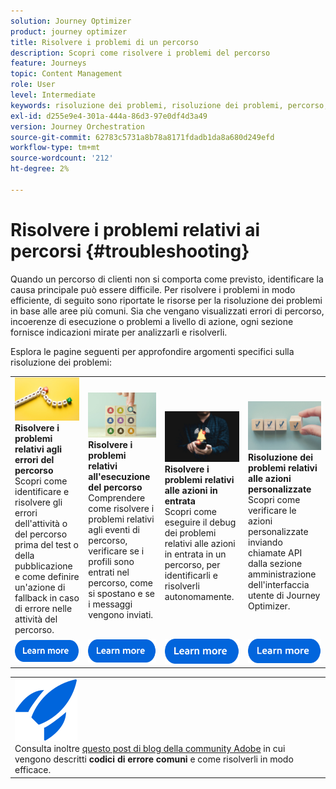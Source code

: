 ```yaml
---
solution: Journey Optimizer
product: journey optimizer
title: Risolvere i problemi di un percorso
description: Scopri come risolvere i problemi del percorso
feature: Journeys
topic: Content Management
role: User
level: Intermediate
keywords: risoluzione dei problemi, risoluzione dei problemi, percorso, controllo, errori
exl-id: d255e9e4-301a-444a-86d3-97e0df4d3a49
version: Journey Orchestration
source-git-commit: 62783c5731a8b78a8171fdadb1da8a680d249efd
workflow-type: tm+mt
source-wordcount: '212'
ht-degree: 2%

---
```


# Risolvere i problemi relativi ai percorsi {#troubleshooting}

Quando un percorso di clienti non si comporta come previsto, identificare la causa principale può essere difficile. Per risolvere i problemi in modo efficiente, di seguito sono riportate le risorse per la risoluzione dei problemi in base alle aree più comuni. Sia che vengano visualizzati errori di percorso, incoerenze di esecuzione o problemi a livello di azione, ogni sezione fornisce indicazioni mirate per analizzarli e risolverli.

Esplora le pagine seguenti per approfondire argomenti specifici sulla risoluzione dei problemi:



<table style="table-layout:fixed">
  <tr style="border: 0;">
    <td>
    <a href="../building-journeys/troubleshooting.md"><img src="../assets/do-not-localize/troubleshooting.jpeg"></a>
    <div><strong>Risolvere i problemi relativi agli errori del percorso</strong><br/> Scopri come identificare e risolvere gli errori dell'attività o del percorso prima del test o della pubblicazione e come definire un'azione di fallback in caso di errore nelle attività del percorso.</div>
    </td>
    <td>
    <a href="../building-journeys/troubleshooting-execution.md"><img src="../assets/do-not-localize/ao-audiences.jpeg"></a>
    <div><strong>Risolvere i problemi relativi all'esecuzione del percorso</strong><br/> Comprendere come risolvere i problemi relativi agli eventi di percorso, verificare se i profili sono entrati nel percorso, come si spostano e se i messaggi vengono inviati.</div>
    </td>
    <td>
    <a href="../building-journeys/troubleshooting-inbound.md" "><img src="../assets/do-not-localize/in-app.jpg"></a>
    <div><strong>Risolvere i problemi relativi alle azioni in entrata</strong><br/>Scopri come eseguire il debug dei problemi relativi alle azioni in entrata in un percorso, per identificarli e risolverli autonomamente.</div>
    </td>
    <td>
    <a href="../action/troubleshoot-custom-action.md"><img src="../assets/do-not-localize/lp-list.jpg"></a>
    <div><strong>Risoluzione dei problemi relativi alle azioni personalizzate</strong><br/>Scopri come verificare le azioni personalizzate inviando chiamate API dalla sezione amministrazione dell'interfaccia utente di Journey Optimizer.</div>
    </td>
  </tr>
  <tr style="border: 0;">
    <td align="center"><a href="../building-journeys/troubleshooting.md"><img src="../assets/do-not-localize/learn-more-button.svg"></a></td>
    <td align="center"><a href="../building-journeys/troubleshooting-execution.md"><img src="../assets/do-not-localize/learn-more-button.svg"></a></td>
    <td align="center"><a href="../building-journeys/troubleshooting-inbound.md"><img src="../assets/do-not-localize/learn-more-button.svg"></a></td>
    <td align="center"><a href="../action/troubleshoot-custom-action.md"><img src="../assets/do-not-localize/learn-more-button.svg"></a></td>
    </tr>
</table>


<table style="table-layout:fixed">
<tr style="border: 0;">
  <td>
    <div>
    <a href="https://experienceleaguecommunities.adobe.com/t5/journey-optimizer-blogs/demystifying-adobe-journey-optimizer-error-codes-root-causes-and/ba-p/760884">
    <img alt="Comprendere i codici di errore comuni" src="../assets/do-not-localize/icon-quick-start.svg" /></a> 
    <br>Consulta inoltre <a href="https://experienceleaguecommunities.adobe.com/t5/journey-optimizer-blogs/demystifying-adobe-journey-optimizer-error-codes-root-causes-and/ba-p/760884" target="_blank">questo post di blog della community Adobe</a> in cui vengono descritti <strong>codici di errore comuni</strong> e come risolverli in modo efficace.
    </div>
  </td>
</tr>
</table>
